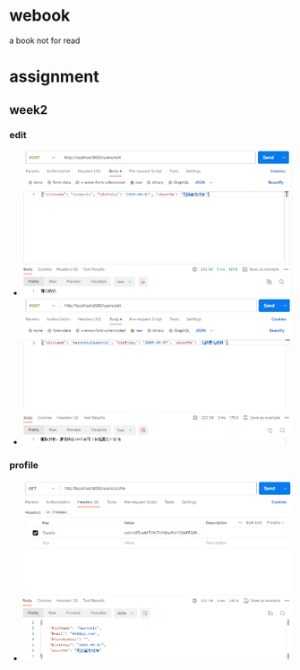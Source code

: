 # webook
a book not for read

# assignment

## week2

### edit

+ ![image-20231129221700201](README.assets/image-20231129221700201.png)
+ ![image-20231129221721112](README.assets/image-20231129221721112.png)

### profile

+ ![image-20231129221740351](README.assets/image-20231129221740351.png)
